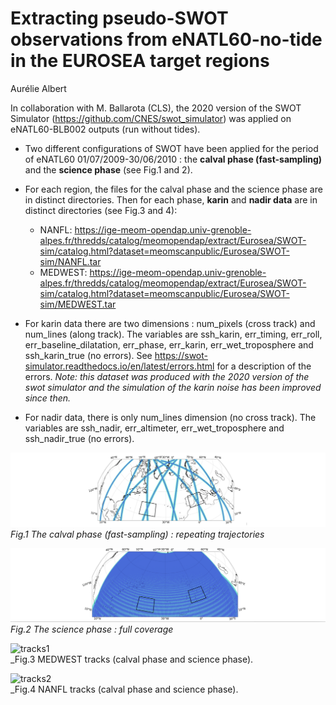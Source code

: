 # Extracting  pseudo-SWOT observations  from eNATL60-no-tide in the EUROSEA target regions 

Aurélie Albert

In collaboration with M. Ballarota (CLS), the 2020 version of the SWOT Simulator (https://github.com/CNES/swot_simulator) was applied on eNATL60-BLB002 outputs (run without tides). 

* Two different configurations of SWOT have been applied for the period of eNATL60 01/07/2009-30/06/2010 : the __calval phase (fast-sampling)__ and the __science phase__ (see Fig.1 and 2).

* For each region, the files for the  calval phase and the science phase are in distinct directories. Then for each phase, __karin__ and __nadir data__ are in distinct directories (see Fig.3 and 4):
  - NANFL: https://ige-meom-opendap.univ-grenoble-alpes.fr/thredds/catalog/meomopendap/extract/Eurosea/SWOT-sim/catalog.html?dataset=meomscanpublic/Eurosea/SWOT-sim/NANFL.tar
  - MEDWEST: https://ige-meom-opendap.univ-grenoble-alpes.fr/thredds/catalog/meomopendap/extract/Eurosea/SWOT-sim/catalog.html?dataset=meomscanpublic/Eurosea/SWOT-sim/MEDWEST.tar   

* For karin data there are two dimensions : num_pixels (cross track) and num_lines (along track). The variables are ssh_karin, err_timing, err_roll, err_baseline_dilatation, err_phase, err_karin, err_wet_troposphere and ssh_karin_true (no errors).
See https://swot-simulator.readthedocs.io/en/latest/errors.html for  a description of the errors. _Note: this dataset was produced with the 2020 version  of the swot simulator and the simulation of the  karin noise has been improved since then._

* For nadir data, there is only num_lines dimension (no cross track). The variables are ssh_nadir, err_altimeter, err_wet_troposphere and ssh_nadir_true (no errors).

![subregions](./figs/regions4.png)<br>
_Fig.1 The calval phase (fast-sampling) : repeating trajectories_

![subregions](./figs/regions5.png)<br>
_Fig.2 The science phase : full coverage_

![tracks1](./figs/med_tracks.png)<br>
_Fig.3 MEDWEST tracks (calval phase and science phase).

![tracks2](./figs/nanfl_tracks.png)<br>
_Fig.4 NANFL tracks (calval phase and science phase).
